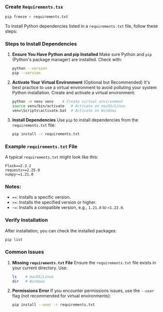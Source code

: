 ### Create `Requirements.tsx`

```bash
pip freeze > requirements.txt
```

To install Python dependencies listed in a `requirements.txt` file, follow these steps:

### Steps to Install Dependencies

1. **Ensure You Have Python and pip Installed**
   Make sure Python and `pip` (Python's package manager) are installed. Check with:

   ```bash
   python --version
   pip --version
   ```

2. **Activate Your Virtual Environment** (Optional but Recommended)
   It's best practice to use a virtual environment to avoid polluting your system Python installation. Create and activate a virtual environment:

   ```bash
   python -m venv venv    # Create virtual environment
   source venv/bin/activate   # Activate on macOS/Linux
   venv\Scripts\activate.bat  # Activate on Windows
   ```

3. **Install Dependencies**
   Use `pip` to install dependencies from the `requirements.txt` file:
   ```bash
   pip install -r requirements.txt
   ```

### Example `requirements.txt` File

A typical `requirements.txt` might look like this:

```plaintext
Flask==2.3.2
requests>=2.25.0
numpy~=1.21.0
```

### Notes:

- `==`: Installs a specific version.
- `>=`: Installs the specified version or higher.
- `~=`: Installs a compatible version, e.g., `1.21.0` to `<1.22.0`.

### Verify Installation

After installation, you can check the installed packages:

```bash
pip list
```

### Common Issues

1. **Missing `requirements.txt` File**
   Ensure the `requirements.txt` file exists in your current directory. Use:

   ```bash
   ls    # macOS/Linux
   dir   # Windows
   ```

2. **Permissions Error**
   If you encounter permissions issues, use the `--user` flag (not recommended for virtual environments):
   ```bash
   pip install --user -r requirements.txt
   ```
